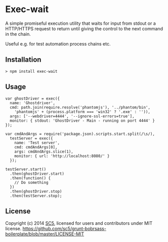 # Exec-wait

A simple promiseful execution utility that waits for input from stdout or a
HTTP/HTTPS request to return until giving the control to the next command in
the chain.

Useful e.g. for test automation process chains etc.

## Installation

    > npm install exec-wait

## Usage

    var ghostDriver = exec({
      name: 'Ghostdriver',
      cmd: path.join(require.resolve('phantomjs'), '../phantom/bin',
        'phantomjs' + (process.platform === 'win32' ? '.exe' : '')),
      args: ['--webdriver=4444', '--ignore-ssl-errors=true'],
      monitor: { stdout: 'GhostDriver - Main - running on port 4444' }
    });

    var cmdAndArgs = require('package.json).scripts.start.split(/\s/),
      testServer = exec({
        name: 'Test server',
        cmd: cmdAndArgs[0],
        args: cmdAndArgs.slice(1),
        monitor: { url: 'http://localhost:8080/' }
      });

    testServer.start()
      .then(ghostDriver.start)
      .then(function() {
        // Do something
      })
      .then(ghostDriver.stop)
      .then(testServer.stop);

## License

Copyright (c) 2014 [SC5](http://sc5.io/), licensed for users and contributors under MIT license.
https://github.com/sc5/grunt-bobrsass-boilerplate/blob/master/LICENSE-MIT
